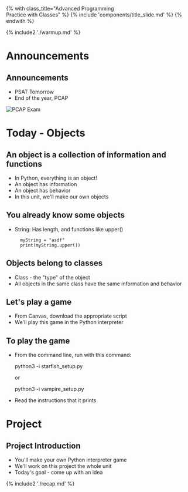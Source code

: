 {% with class_title="Advanced Programming </br>
    Practice with Classes" %}
{% include 'components/title_slide.md' %}
{% endwith %}

{% include2 './warmup.md' %}


# Announcements


## Announcements
- PSAT Tomorrow
- End of the year, PCAP

![PCAP Exam](../../images/pcap.png)


# Today - Objects

## An object is a collection of information and functions
* In Python, everything is an object!
* An object has information
* An object has behavior
* In this unit, we'll make our own objects

## You already know some objects
* String: Has length, and functions like upper()

        myString = "asdf"
        print(myString.upper())

## Objects belong to classes
* Class - the "type" of the object
* All objects in the same class have the same information and behavior

## Let's play a game
- From Canvas, download the appropriate script
- We'll play this game in the Python interpreter

## To play the game
- From the command line, run with this command:

    python3 -i starfish_setup.py

    or

    python3 -i vampire_setup.py

- Read the instructions that it prints

# Project

## Project Introduction
- You'll make your own Python interpreter game
- We'll work on this project the whole unit
- Today's goal - come up with an idea











{% include2 './recap.md' %}

